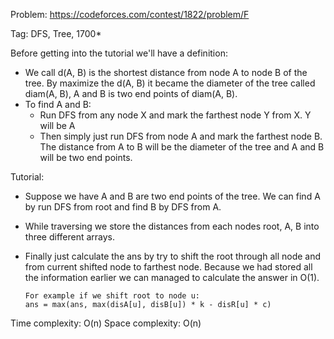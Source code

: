 Problem: https://codeforces.com/contest/1822/problem/F

Tag: DFS, Tree, 1700*

Before getting into the tutorial we'll have a definition:
  - We call d(A, B) is the shortest distance from node A to node B of the tree. By maximize the d(A, B) it became the diameter of the tree called diam(A, B), A and B is two end points of diam(A, B).
  - To find A and B:
      + Run DFS from any node X and mark the farthest node Y from X. Y will be A
      + Then simply just run DFS from node A and mark the farthest node B. The distance from A to B will be the diameter of the tree and A and B will be two end points.

Tutorial:
  - Suppose we have A and B are two end points of the tree. We can find A by run DFS from root and find B by DFS from A.
  - While traversing we store the distances from each nodes root, A, B into three different arrays.
  - Finally just calculate the ans by try to shift the root through all node and from current shifted node to farthest node. Because we had stored all the information earlier we can managed to calculate the answer in O(1).

        For example if we shift root to node u:
        ans = max(ans, max(disA[u], disB[u]) * k - disR[u] * c)

Time complexity: O(n)
Space complexity: O(n)
